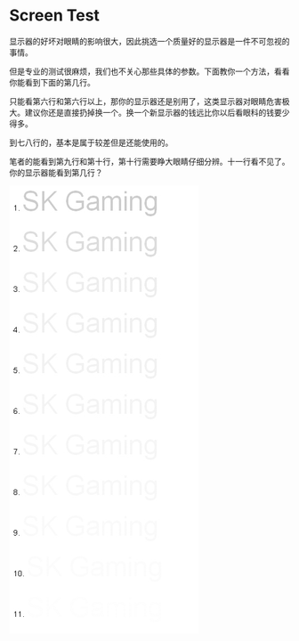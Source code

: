# Screen Test

显示器的好坏对眼睛的影响很大，因此挑选一个质量好的显示器是一件不可忽视的事情。

但是专业的测试很麻烦，我们也不关心那些具体的参数。下面教你一个方法，看看你能看到下面的第几行。

只能看第六行和第六行以上，那你的显示器还是别用了，这类显示器对眼睛危害极大。建议你还是直接扔掉换一个。换一个新显示器的钱远比你以后看眼科的钱要少得多。

到七八行的，基本是属于较差但是还能使用的。

笔者的能看到第九行和第十行，第十行需要睁大眼睛仔细分辨。十一行看不见了。
你的显示器能看到第几行？

![Screen Test](screen_test.png)